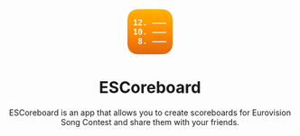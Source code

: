 <div align="center">
  <img src="Images/AppIcon.png" alt="Logo" width="80" height="80">
  <h1 align="center">ESCoreboard</h1>
  <p align="center">
    ESCoreboard is an app that allows you to create scoreboards for Eurovision Song Contest and share them with your friends.
  </p>
</div>
